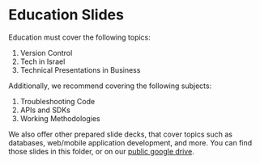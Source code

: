 # Education Slides
Education must cover the following topics:

1. Version Control
1. Tech in Israel
1. Technical Presentations in Business

Additionally, we recommend covering the following subjects:

1. Troubleshooting Code
1. APIs and SDKs
1. Working Methodologies

We also offer other prepared slide decks, that cover topics such as databases,
web/mobile application development, and more. You can find those slides in this
folder, or on our [public google drive](https://drive.google.com/drive/folders/1a_SCSB5L8u9KYEafSCD-Ef-2r-A3AYFb?usp=sharing).
